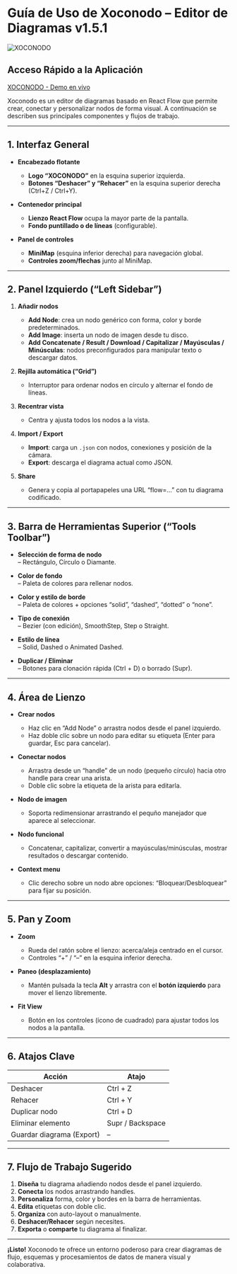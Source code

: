 # Guía de Uso de Xoconodo – Editor de Diagramas v1.5.1


![XOCONODO](xocolienzo.jpg)


## Acceso Rápido a la Aplicación
[XOCONODO - Demo en vivo](https://xococode.github.io/Xoconodo/)

Xoconodo es un editor de diagramas basado en React Flow que permite crear, conectar y personalizar nodos de forma visual. A continuación se describen sus principales componentes y flujos de trabajo.

---

## 1. Interfaz General

- **Encabezado flotante**  
  - **Logo “XOCONODO”** en la esquina superior izquierda.  
  - **Botones “Deshacer” y “Rehacer”** en la esquina superior derecha (Ctrl+Z / Ctrl+Y).

- **Contenedor principal**  
  - **Lienzo React Flow** ocupa la mayor parte de la pantalla.  
  - **Fondo puntillado o de líneas** (configurable).

- **Panel de controles**  
  - **MiniMap** (esquina inferior derecha) para navegación global.  
  - **Controles zoom/flechas** junto al MiniMap.

---

## 2. Panel Izquierdo (“Left Sidebar”)

1. **Añadir nodos**  
   - **Add Node**: crea un nodo genérico con forma, color y borde predeterminados.  
   - **Add Image**: inserta un nodo de imagen desde tu disco.  
   - **Add Concatenate / Result / Download / Capitalizar / Mayúsculas / Minúsculas**: nodos preconfigurados para manipular texto o descargar datos.

2. **Rejilla automática (“Grid”)**  
   - Interruptor para ordenar nodos en círculo y alternar el fondo de líneas.

3. **Recentrar vista**  
   - Centra y ajusta todos los nodos a la vista.

4. **Import / Export**  
   - **Import**: carga un `.json` con nodos, conexiones y posición de la cámara.  
   - **Export**: descarga el diagrama actual como JSON.

5. **Share**  
   - Genera y copia al portapapeles una URL “flow=…” con tu diagrama codificado.

---

## 3. Barra de Herramientas Superior (“Tools Toolbar”)

- **Selección de forma de nodo**  
  – Rectángulo, Círculo o Diamante.  

- **Color de fondo**  
  – Paleta de colores para rellenar nodos.  

- **Color y estilo de borde**  
  – Paleta de colores + opciones “solid”, “dashed”, “dotted” o “none”.

- **Tipo de conexión**  
  – Bezier (con edición), SmoothStep, Step o Straight.

- **Estilo de línea**  
  – Solid, Dashed o Animated Dashed.

- **Duplicar / Eliminar**  
  – Botones para clonación rápida (Ctrl + D) o borrado (Supr).

---

## 4. Área de Lienzo

- **Crear nodos**  
  - Haz clic en “Add Node” o arrastra nodos desde el panel izquierdo.  
  - Haz doble clic sobre un nodo para editar su etiqueta (Enter para guardar, Esc para cancelar).

- **Conectar nodos**  
  - Arrastra desde un “handle” de un nodo (pequeño círculo) hacia otro handle para crear una arista.  
  - Doble clic sobre la etiqueta de la arista para editarla.

- **Nodo de imagen**  
  - Soporta redimensionar arrastrando el pequño manejador que aparece al seleccionar.

- **Nodo funcional**  
  - Concatenar, capitalizar, convertir a mayúsculas/minúsculas, mostrar resultados o descargar contenido.

- **Context menu**  
  - Clic derecho sobre un nodo abre opciones: “Bloquear/Desbloquear” para fijar su posición.

---

## 5. Pan y Zoom

- **Zoom**  
  - Rueda del ratón sobre el lienzo: acerca/aleja centrado en el cursor.  
  - Controles “+” / “–” en la esquina inferior derecha.

- **Paneo (desplazamiento)**  
  - Mantén pulsada la tecla **Alt** y arrastra con el **botón izquierdo** para mover el lienzo libremente.

- **Fit View**  
  - Botón en los controles (ícono de cuadrado) para ajustar todos los nodos a la pantalla.

---

## 6. Atajos Clave

| Acción                 | Atajo                |
| ---------------------- | -------------------- |
| Deshacer               | Ctrl + Z             |
| Rehacer                | Ctrl + Y             |
| Duplicar nodo          | Ctrl + D             |
| Eliminar elemento      | Supr / Backspace     |
| Guardar diagrama (Export) | –                 |

---

## 7. Flujo de Trabajo Sugerido

1. **Diseña** tu diagrama añadiendo nodos desde el panel izquierdo.  
2. **Conecta** los nodos arrastrando handles.  
3. **Personaliza** forma, color y bordes en la barra de herramientas.  
4. **Edita** etiquetas con doble clic.  
5. **Organiza** con auto-layout o manualmente.  
6. **Deshacer/Rehacer** según necesites.  
7. **Exporta** o **comparte** tu diagrama al finalizar.

---

**¡Listo!** Xoconodo te ofrece un entorno poderoso para crear diagramas de flujo, esquemas y procesamientos de datos de manera visual y colaborativa.
